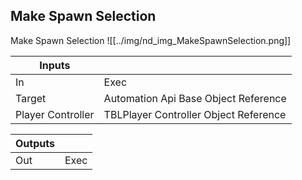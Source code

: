 ## Make Spawn Selection
Make Spawn Selection
![[../img/nd_img_MakeSpawnSelection.png]]

|Inputs||
|--|--|
| In | Exec |
| Target | Automation Api Base Object Reference |
| Player Controller | TBLPlayer Controller Object Reference |

|Outputs||
|--|--|
| Out | Exec |
